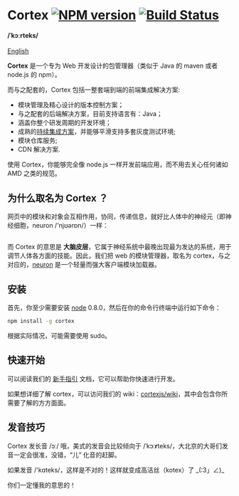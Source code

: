 # Cortex [![NPM version](https://badge.fury.io/js/cortex.png)](http://badge.fury.io/js/cortex) [![Build Status](https://travis-ci.org/cortexjs/cortex.png?branch=master)](https://travis-ci.org/cortexjs/cortex)

#### /ˈkɔːrteks/

[English](./README.md)

**Cortex** 是一个专为 Web 开发设计的包管理器（类似于 Java 的 maven 或者 node.js 的 npm）。

而与之配套的，Cortex 包括一整套端到端的前端集成解决方案:

- 模块管理及精心设计的版本控制方案；
- 与之配套的后端解决方案，目前支持语言有：Java；
- 涵盖你整个研发周期的开发环境；
- 成熟的[持续集成方案](http://en.wikipedia.org/wiki/Continuous_integration)，并能够平滑支持多套灰度测试环境;
- 模块仓库服务;
- CDN 解决方案.

使用 Cortex，你能够完全像 node.js 一样开发前端应用，而不用去关心任何诸如 AMD 之类的规范。


## 为什么取名为 Cortex ？

网页中的模块和对象会互相作用，协同，传递信息，就好比人体中的神经元（即神经细胞，neuron /'njʊərɒn/）一样：

<center>
<img alt="" src="https://raw.githubusercontent.com/cortexjs/cortex/master/screenshots/neurons.jpg" />
</center>

而 Cortex 的意思是 **大脑皮层**，它属于神经系统中最晚出现最为发达的系统，用于调节人体各方面的技能。因此，我们把 web 的模块管理器，取名为 cortex，与之对应的，[neuron](https://github.com/kaelzhang/neuron) 是一个轻量而强大客户端模块加载器。


## 安装

首先，你至少需要安装 [node](http://nodejs.org) 0.8.0，然后在你的命令行终端中运行如下命令： 

```sh
npm install -g cortex
```

根据实际情况，可能需要使用 sudo。

## 快速开始

可以阅读我们的 [新手指引](https://github.com/cortexjs/wiki/blob/master/zh-CN/cortex/getting-started.md) 文档，它可以帮助你快速进行开发。

如果想详细了解 cortex，可以访问我们的 wiki：[cortexjs/wiki](https://github.com/cortexjs/wiki)，其中会包含你所需要了解的方方面面。

## 发音技巧

Cortex 发长音 /ɔː/ 哦，美式的发音会比较倾向于 /ˈkɔː**r**teks/，大北京的大哥们发音一定会很准，没错，“儿” 化音的赶脚。

如果发音 /'kɑteks/，这样是不对的！这样就变成高洁丝（kotex）了 \_(:3」∠)_

你们一定懂我的意思的！

